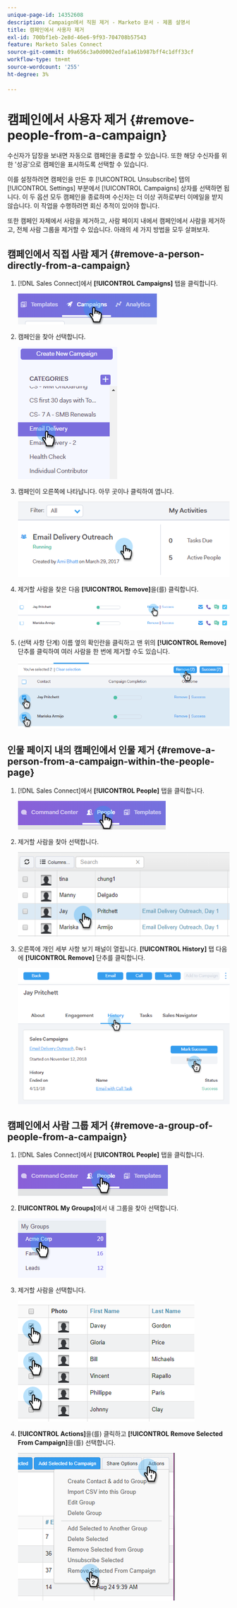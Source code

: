 ```yaml
---
unique-page-id: 14352608
description: Campaign에서 직원 제거 - Marketo 문서 - 제품 설명서
title: 캠페인에서 사용자 제거
exl-id: 700bf1eb-2e8d-46e6-9f93-704708b57543
feature: Marketo Sales Connect
source-git-commit: 09a656c3a0d0002edfa1a61b987bff4c1dff33cf
workflow-type: tm+mt
source-wordcount: '255'
ht-degree: 3%

---
```


# 캠페인에서 사용자 제거 {#remove-people-from-a-campaign}

수신자가 답장을 보내면 자동으로 캠페인을 종료할 수 있습니다. 또한 해당 수신자를 위한 &#39;성공&#39;으로 캠페인을 표시하도록 선택할 수 있습니다.

이를 설정하려면 캠페인을 만든 후 [!UICONTROL Unsubscribe] 탭의 [!UICONTROL Settings] 부분에서 [!UICONTROL Campaigns] 상자를 선택하면 됩니다. 이 두 옵션 모두 캠페인을 종료하며 수신자는 더 이상 귀하로부터 이메일을 받지 않습니다. 이 작업을 수행하려면 회신 추적이 있어야 합니다.

또한 캠페인 자체에서 사람을 제거하고, 사람 페이지 내에서 캠페인에서 사람을 제거하고, 전체 사람 그룹을 제거할 수 있습니다. 아래의 세 가지 방법을 모두 살펴보자.

## 캠페인에서 직접 사람 제거 {#remove-a-person-directly-from-a-campaign}

1. [!DNL Sales Connect]에서 **[!UICONTROL Campaigns]** 탭을 클릭합니다.

   ![](assets/one.png)

1. 캠페인을 찾아 선택합니다.

   ![](assets/two.png)

1. 캠페인이 오른쪽에 나타납니다. 아무 곳이나 클릭하여 엽니다.

   ![](assets/three.png)

1. 제거할 사람을 찾은 다음 **[!UICONTROL Remove]**&#x200B;을(를) 클릭합니다.

   ![](assets/four.png)

1. (선택 사항 단계) 이름 옆의 확인란을 클릭하고 맨 위의 **[!UICONTROL Remove]** 단추를 클릭하여 여러 사람을 한 번에 제거할 수도 있습니다.

   ![](assets/five.png)

## 인물 페이지 내의 캠페인에서 인물 제거 {#remove-a-person-from-a-campaign-within-the-people-page}

1. [!DNL Sales Connect]에서 **[!UICONTROL People]** 탭을 클릭합니다.

   ![](assets/one-a.png)

1. 제거할 사람을 찾아 선택합니다.

   ![](assets/two-a.png)

1. 오른쪽에 개인 세부 사항 보기 패널이 열립니다. **[!UICONTROL History]** 탭 다음에 **[!UICONTROL Remove]** 단추를 클릭합니다.

   ![](assets/three-a.png)

## 캠페인에서 사람 그룹 제거 {#remove-a-group-of-people-from-a-campaign}

1. [!DNL Sales Connect]에서 **[!UICONTROL People]** 탭을 클릭합니다.

   ![](assets/one-b.png)

1. **[!UICONTROL My Groups]**&#x200B;에서 내 그룹을 찾아 선택합니다.

   ![](assets/two-b.png)

1. 제거할 사람을 선택합니다.

   ![](assets/three-b.png)

1. **[!UICONTROL Actions]**&#x200B;을(를) 클릭하고 **[!UICONTROL Remove Selected From Campaign]**&#x200B;을(를) 선택합니다.

   ![](assets/four-b.png)
